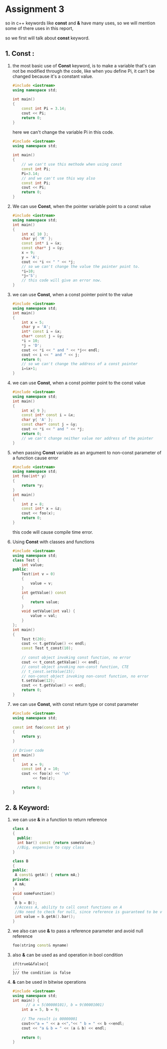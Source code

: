# Assignment 3

so in c++ keywords like **const** and **&** have many uses, so we will mention some of there uses in this report,

so we first will talk about **const** keyword.

## 1. Const :

1. the most basic use of **Const** keyword, is to make a variable that's can not be modified through the code, like when you define Pi, it can't be changed because it's a constant value.

   ```c++
   #include <iostream>
   using namespace std;
    
   int main()
   {
       const int Pi = 3.14;
       cout << Pi;
       return 0;
   }
   ```

   here we can't change the variable Pi in this code.

   ```c++
   #include <iostream>
   using namespace std;
    
   int main()
   {
       // we can't use this methode when using const
       const int Pi;
       Pi=3.14;
       // and we can't use this way also
       const int Pi;
       cout << Pi;
       return 0;
   }
   ```

2. We can use **Const**, when the pointer variable point to a const value

   ```c++
   #include <iostream>
   using namespace std;
   int main()
   {
       int x{ 10 };
       char y{ 'M' };
       const int* i = &x;
       const char* j = &y;
       x = 9;
       y = 'A';
       cout << *i << " " << *j;
       // so we can't change the value the pointer point to.
       *i=10;
       *j='S';
       // this code will give an error now.
   }
   ```

3. we can use **Const**, when a const pointer point to the value

   ```c++
   #include <iostream>
   using namespace std;
   int main()
   {
       int x = 5;
       char y = 'A';
       int* const i = &x;
       char* const j = &y;
       *i = 10;
       *j = 'D';
       cout << *i << " and " << *j<< endl;
       cout << i << " and " << j;
       return 0;
       // so we can't change the address of a const pointer
       i=&x+1;
   }
   ```

4. we can use **Const**, when a const pointer point to the const value

   ```c++
   #include <iostream>
   using namespace std;
   int main()
   {
       int x{ 9 };
       const int* const i = &x;
       char y{ 'A' };
       const char* const j = &y;
       cout << *i << " and " << *j;
       return 0;
       // we can't change neither value nor address of the pointer
   }
   ```

5. when passing **Const** variable as an argument to non-const parameter of a function cause error

   ```c++
   #include <iostream>
   using namespace std;
   int foo(int* y)
   {
       return *y;
   }
   int main()
   {
       int z = 8;
       const int* x = &z;
       cout << foo(x);
       return 0;
   }
   ```

   this code will cause compile time error.

6. Using **Const** with classes and functions

   ```c++
   #include <iostream>
   using namespace std;
   class Test {
       int value;
   public:
       Test(int v = 0)
       {
           value = v;
       }
       int getValue() const
       {
           return value;
       }
       void setValue(int val) {
           value = val;
       }
   };
   int main()
   {
       Test t(20);
       cout << t.getValue() << endl;
       const Test t_const(10);
      
       // const object invoking const function, no error
       cout << t_const.getValue() << endl;
       // const object invoking non-const function, CTE
       // t_const.setValue(15);
       // non-const object invoking non-const function, no error
       t.setValue(12); 
       cout << t.getValue() << endl;
       return 0;
   }
   ```

7. we can use **Const**, with const return type or const parameter

   ```c++
   #include <iostream>
   using namespace std;
    
   const int foo(const int y)
   {
       return y;
   }
    
   // Driver code
   int main()
   {
       int x = 9;
       const int z = 10;
       cout << foo(x) << '\n'
            << foo(z);
    
       return 0;
   }
   ```

## 2. & Keyword:

1. we can use **&** in a function to return reference

   ```c++
   class A
   {
     public:
     int bar() const {return someValue;}
     //Big, expensive to copy class
   }
   
   class B
   {
   public:
    A const& getA() { return mA;}
   private:
    A mA;
   }
   void someFunction()
   {
    B b = B();
    //Access A, ability to call const functions on A
    //No need to check for null, since reference is guaranteed to be valid.
    int value = b.getA().bar(); 
   }
   ```

2. we also can use **&** to pass a reference parameter and avoid null reference

   ```c++
   foo(string const& myname) 
   ```

3. also **&** can be used as and operation in bool condition 

   ```
   if(true&&false){
   ...
   }// the condition is false
   ```

4. **&** can be used in bitwise operations

   ```c++
   #include <iostream>
   using namespace std;
   int main() {
         // a = 5(00000101), b = 9(00001001)
       int a = 5, b = 9;
     
       // The result is 00000001
       cout<<"a = " << a <<","<< " b = " << b <<endl;
       cout << "a & b = " << (a & b) << endl;
     
       return 0;
   }
   ```

   